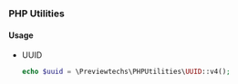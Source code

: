 ### PHP Utilities


#### Usage
 - UUID
   ```php 
   echo $uuid = \Previewtechs\PHPUtilities\UUID::v4();
   ```
